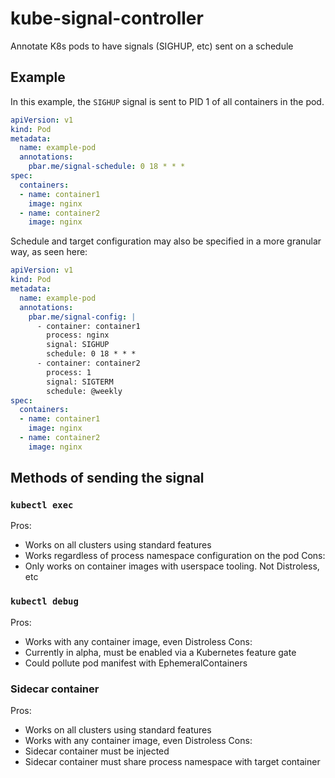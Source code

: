 # kube-signal-controller

Annotate K8s pods to have signals (SIGHUP, etc) sent on a schedule

## Example

In this example, the `SIGHUP` signal is sent to PID 1 of all containers in the pod.

```yaml
apiVersion: v1
kind: Pod
metadata:
  name: example-pod
  annotations:
    pbar.me/signal-schedule: 0 18 * * *
spec:
  containers:
  - name: container1
    image: nginx
  - name: container2
    image: nginx
```

Schedule and target configuration may also be specified in a more granular way, as seen here:

```yaml
apiVersion: v1
kind: Pod
metadata:
  name: example-pod
  annotations:
    pbar.me/signal-config: |
      - container: container1
        process: nginx
        signal: SIGHUP
        schedule: 0 18 * * *
      - container: container2
        process: 1
        signal: SIGTERM
        schedule: @weekly
spec:
  containers:
  - name: container1
    image: nginx
  - name: container2
    image: nginx
```

## Methods of sending the signal

### `kubectl exec`

Pros:
- Works on all clusters using standard features
- Works regardless of process namespace configuration on the pod
Cons:
- Only works on container images with userspace tooling. Not Distroless, etc

### `kubectl debug`

Pros:
- Works with any container image, even Distroless
Cons:
- Currently in alpha, must be enabled via a Kubernetes feature gate
- Could pollute pod manifest with EphemeralContainers

### Sidecar container

Pros:
- Works on all clusters using standard features
- Works with any container image, even Distroless
Cons:
- Sidecar container must be injected
- Sidecar container must share process namespace with target container
